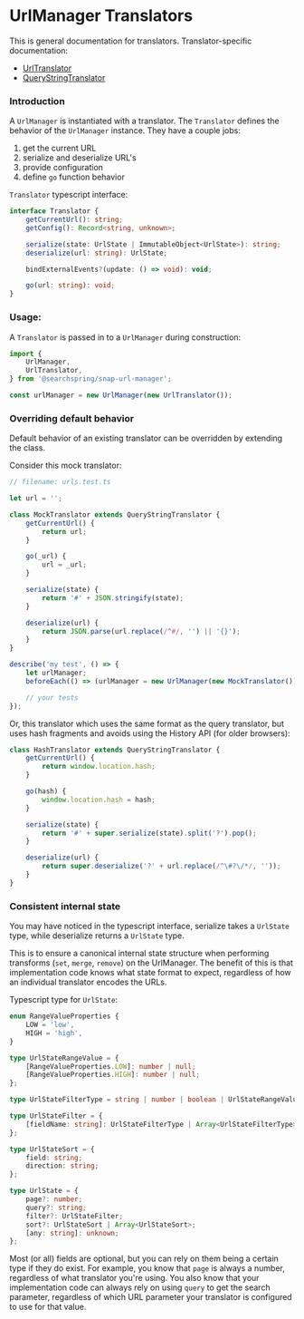 # UrlManager Translators

This is general documentation for translators. Translator-specific documentation:

- [UrlTranslator](Url/README.md)
- [QueryStringTranslator](QueryString/README.md)

### Introduction

A `UrlManager` is instantiated with a translator. The `Translator` defines the behavior of the `UrlManager` instance. They have a couple jobs:

1. get the current URL
2. serialize and deserialize URL's
3. provide configuration
4. define `go` function behavior

`Translator` typescript interface:

```typescript
interface Translator {
	getCurrentUrl(): string;
	getConfig(): Record<string, unknown>;

	serialize(state: UrlState | ImmutableObject<UrlState>): string;
	deserialize(url: string): UrlState;

	bindExternalEvents?(update: () => void): void;

	go(url: string): void;
}
```

### Usage:

A `Translator` is passed in to a `UrlManager` during construction:

```js
import {
	UrlManager,
	UrlTranslator,
} from '@searchspring/snap-url-manager';

const urlManager = new UrlManager(new UrlTranslator());
```

### Overriding default behavior

Default behavior of an existing translator can be overridden by extending the class.

Consider this mock translator:

```js
// filename: urls.test.ts

let url = '';

class MockTranslator extends QueryStringTranslator {
	getCurrentUrl() {
		return url;
	}

	go(_url) {
		url = _url;
	}

	serialize(state) {
		return '#' + JSON.stringify(state);
	}

	deserialize(url) {
		return JSON.parse(url.replace(/^#/, '') || '{}');
	}
}

describe('my test', () => {
	let urlManager;
	beforeEach(() => (urlManager = new UrlManager(new MockTranslator())));

	// your tests
});
```

Or, this translator which uses the same format as the query translator, but uses hash fragments and avoids using the History API (for older browsers):

```js
class HashTranslator extends QueryStringTranslator {
	getCurrentUrl() {
		return window.location.hash;
	}

	go(hash) {
		window.location.hash = hash;
	}

	serialize(state) {
		return '#' + super.serialize(state).split('?').pop();
	}

	deserialize(url) {
		return super.deserialize('?' + url.replace(/^\#?\/*/, ''));
	}
}
```

### Consistent internal state

You may have noticed in the typescript interface, serialize takes a `UrlState` type, while deserialize returns a `UrlState` type.

This is to ensure a canonical internal state structure when performing transforms (`set`, `merge`, `remove`) on the UrlManager. The benefit of this is that implementation code knows what state format to expect, regardless of how an individual translator encodes the URLs.

Typescript type for `UrlState`:

```typescript
enum RangeValueProperties {
	LOW = 'low',
	HIGH = 'high',
}

type UrlStateRangeValue = {
	[RangeValueProperties.LOW]: number | null;
	[RangeValueProperties.HIGH]: number | null;
};

type UrlStateFilterType = string | number | boolean | UrlStateRangeValue;

type UrlStateFilter = {
	[fieldName: string]: UrlStateFilterType | Array<UrlStateFilterType>;
};

type UrlStateSort = {
	field: string;
	direction: string;
};

type UrlState = {
	page?: number;
	query?: string;
	filter?: UrlStateFilter;
	sort?: UrlStateSort | Array<UrlStateSort>;
	[any: string]: unknown;
};
```

Most (or all) fields are optional, but you can rely on them being a certain type if they do exist. For example, you know that `page` is always a number, regardless of what translator you're using. You also know that your implementation code can always rely on using `query` to get the search parameter, regardless of which URL parameter your translator is configured to use for that value.
